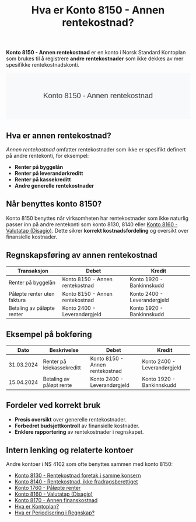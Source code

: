 ﻿---
title: "Hva er Konto 8150 - Annen rentekostnad?"
seoTitle: "8150-annen-rentekostnad"
description: '**Konto 8150 - Annen rentekostnad** er en konto i Norsk Standard Kontoplan som brukes til å registrere **andre rentekostnader** som ikke dekkes av mer spesifik...'
---

**Konto 8150 - Annen rentekostnad** er en konto i Norsk Standard Kontoplan som brukes til å registrere **andre rentekostnader** som ikke dekkes av mer spesifikke rentekostnadskonti.

![Illustrasjon av konto 8150 Annen rentekostnad](8150-annen-rentekostnad-image.svg)

## Hva er annen rentekostnad?

*Annen rentekostnad* omfatter rentekostnader som ikke er spesifikt definert på andre rentekonti, for eksempel:

* **Renter på byggelån**
* **Renter på leverandørkreditt**
* **Renter på kassekreditt**
* **Andre generelle rentekostnader**

## Når benyttes konto 8150?

Konto 8150 benyttes når virksomheten har rentekostnader som ikke naturlig passer inn på andre rentekonti som konto 8130, 8140 eller [Konto 8160 - Valutatap (Disagio)](/blogs/kontoplan/8160-valutatap-disagio "Konto 8160 - Valutatap (Disagio)"). Dette sikrer **korrekt kostnadsfordeling** og oversikt over finansielle kostnader.

## Regnskapsføring av annen rentekostnad

| Transaksjon                                 | Debet                            | Kredit                       |
|---------------------------------------------|----------------------------------|------------------------------|
| Renter på byggelån                          | Konto 8150 - Annen rentekostnad  | Konto 1920 - Bankinnskudd   |
| Påløpte renter uten faktura                 | Konto 8150 - Annen rentekostnad  | Konto 2400 - Leverandørgjeld |
| Betaling av påløpte renter                  | Konto 2400 - Leverandørgjeld     | Konto 1920 - Bankinnskudd    |

## Eksempel på bokføring

| Dato       | Beskrivelse                                 | Debet                           | Kredit                        |
|------------|---------------------------------------------|---------------------------------|-------------------------------|
| 31.03.2024 | Renter på leiekassekreditt                  | Konto 8150 - Annen rentekostnad | Konto 2400 - Leverandørgjeld  |
| 15.04.2024 | Betaling av påløpt rente                     | Konto 2400 - Leverandørgjeld    | Konto 1920 - Bankinnskudd     |

## Fordeler ved korrekt bruk

* **Presis oversikt** over generelle rentekostnader.
* **Forbedret budsjettkontroll** av finansielle kostnader.
* **Enklere rapportering** av rentekostnader i regnskapet.

## Intern lenking og relaterte kontoer

Andre kontoer i NS 4102 som ofte benyttes sammen med konto 8150:

* [Konto 8130 - Rentekostnad foretak i samme konsern](/blogs/kontoplan/8130-rentekostnad-foretak-i-samme-konsern "Konto 8130 - Rentekostnad foretak i samme konsern")
* [Konto 8140 - Rentekostnad, ikke fradragsberettiget](/blogs/kontoplan/8140-rentekostnad-ikke-fradragsberettiget "Konto 8140 - Rentekostnad, ikke fradragsberettiget i Norsk Standard Kontoplan")
* [Konto 1760 - Påløpte renter](/blogs/kontoplan/1760-palopte-renter "Konto 1760 - Påløpte renter: Regnskapsføring av påløpte renteutgifter")
* [Konto 8160 - Valutatap (Disagio)](/blogs/kontoplan/8160-valutatap-disagio "Konto 8160 - Valutatap (Disagio)")
* [Konto 8170 - Annen finanskostnad](/blogs/kontoplan/8170-annen-finanskostnad "Konto 8170 - Annen finanskostnad: Guide til andre finanskostnader")
* [Hva er Kontoplan?](/blogs/regnskap/hva-er-kontoplan "Hva er en Kontoplan? Komplett Guide til Kontoplaner i norsk regnskap")
* [Hva er Periodisering i Regnskap?](/blogs/regnskap/hva-er-periodisering "Hva er Periodisering i Regnskap? Guide til periodisering av kostnader og inntekter")






